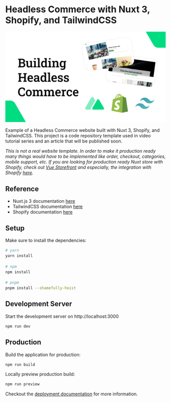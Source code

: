 # Headless Commerce with Nuxt 3, Shopify, and TailwindCSS

![Headless Commerce with Nuxt 3, Shopify, and TailwindCSS](/static/building-headless-commerce-nuxt-shopify-tailwind.png)

Example of a Headless Commerce website built with Nuxt 3, Shopify, and TailwindCSS. This project is a code repository template used in video tutorial series and an article that will be published soon.

*This is not a real website template. In order to make it production ready many things would have to be implemented like order, checkout, categories, mobile support, etc. If you are looking for production ready Nuxt store with Shopify, check out [Vue Storefront](https://www.vuestorefront.io/) and especially, the integration with Shopify [here](https://docs.vuestorefront.io/shopify/).*

## Reference

* Nuxt.js 3 documentation [here](https://v3.nuxtjs.org)
* TailwindCSS documentation [here](https://tailwindcss.com/)
* Shopify documentation [here](https://shopify.dev/api)

## Setup

Make sure to install the dependencies:

```bash
# yarn
yarn install

# npm
npm install

# pnpm
pnpm install --shamefully-hoist
```

## Development Server

Start the development server on http://localhost:3000

```bash
npm run dev
```

## Production

Build the application for production:

```bash
npm run build
```

Locally preview production build:

```bash
npm run preview
```

Checkout the [deployment documentation](https://v3.nuxtjs.org/guide/deploy/presets) for more information.
